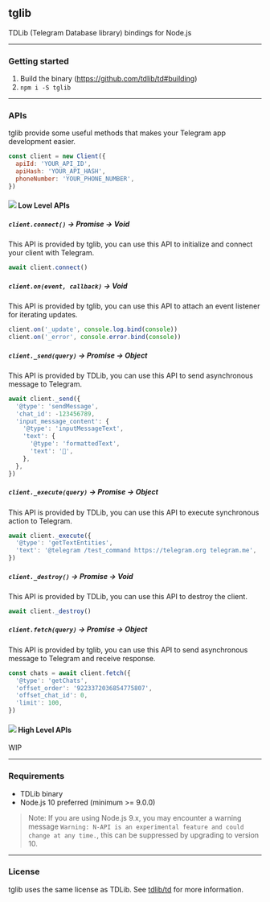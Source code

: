 ## tglib

TDLib (Telegram Database library) bindings for Node.js

-----

### Getting started

1. Build the binary (https://github.com/tdlib/td#building)
2. `npm i -S tglib`

-----

### APIs

tglib provide some useful methods that makes your Telegram app development easier.

```js
const client = new Client({
  apiId: 'YOUR_API_ID',
  apiHash: 'YOUR_API_HASH',
  phoneNumber: 'YOUR_PHONE_NUMBER',
})
```


#### ![](https://placehold.it/12/efcf39/000?text=+) Low Level APIs

##### `client.connect()` -> Promise -> Void

This API is provided by tglib, you can use this API to initialize and connect your client with Telegram.

```js
await client.connect()
```

##### `client.on(event, callback)` -> Void

This API is provided by tglib, you can use this API to attach an event listener for iterating updates.

```js
client.on('_update', console.log.bind(console))
client.on('_error', console.error.bind(console))
```

##### `client._send(query)` -> Promise -> Object

This API is provided by TDLib, you can use this API to send asynchronous message to Telegram.

```js
await client._send({
  '@type': 'sendMessage',
  'chat_id': -123456789,
  'input_message_content': {
    '@type': 'inputMessageText',
    'text': {
      '@type': 'formattedText',
      'text': '👻',
    },
  },
})
```

##### `client._execute(query)` -> Promise -> Object

This API is provided by TDLib, you can use this API to execute synchronous action to Telegram.

```js
await client._execute({
  '@type': 'getTextEntities',
  'text': '@telegram /test_command https://telegram.org telegram.me',
})
```

##### `client._destroy()` -> Promise -> Void

This API is provided by TDLib, you can use this API to destroy the client.

```js
await client._destroy()
```

##### `client.fetch(query)` -> Promise -> Object

This API is provided by tglib, you can use this API to send asynchronous message to Telegram and receive response.

```js
const chats = await client.fetch({
  '@type': 'getChats',
  'offset_order': '9223372036854775807',
  'offset_chat_id': 0,
  'limit': 100,
})
```

#### ![](https://placehold.it/12/3abc64/000?text=+) High Level APIs

WIP

-----

### Requirements

- TDLib binary
- Node.js 10 preferred (minimum >= 9.0.0)
> Note: If you are using Node.js 9.x, you may encounter a warning message `Warning: N-API is an experimental feature and could change at any time.`, this can be suppressed by upgrading to version 10.

-----

### License

tglib uses the same license as TDLib. See [tdlib/td](https://github.com/tdlib/td) for more information.
